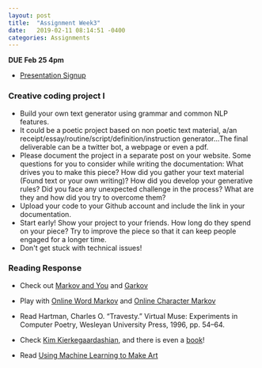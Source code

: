 ```yaml
---
layout: post
title:  "Assignment Week3"
date:   2019-02-11 08:14:51 -0400
categories: Assignments
---
```

**DUE Feb 25 4pm**

* [Presentation Signup](https://docs.google.com/spreadsheets/d/1Ze4H7jXZtd0DxYIKk9igSKaWjw3IZ12_DA8Wh_5j1po/edit#gid=0)

### Creative coding project I
* Build your own text generator using grammar and common NLP features.
* It could be a poetic project based on non poetic text material, a/an receipt/essay/routine/script/definition/instruction generator...The final deliverable can be a twitter bot, a webpage or even a pdf.
* Please document the project in a separate post on your website. Some questions for you to consider while writing the documentation: What drives you to make this piece? How did you gather your text material (Found text or your own writing)? How did you develop your generative rules? Did you face any unexpected challenge in the process? What are they and how did you try to overcome them?
* Upload your code to your Github account and include the link in your documentation.
* Start early! Show your project to your friends. How long do they spend on your piece? Try to improve the piece so that it can keep people engaged for a longer time.
* Don't get stuck with technical issues!

### Reading Response

* Check out [Markov and You](https://blog.codinghorror.com/markov-and-you/) and [Garkov](http://joshmillard.com/garkov/)

* Play with [Online Word Markov](https://projects.haykranen.nl/markov/demo/) and [Online Character Markov](http://www.eddeaddad.net/charNG/)

* Read Hartman, Charles O. “Travesty.” Virtual Muse: Experiments in Computer Poetry, Wesleyan University Press, 1996, pp. 54–64.

* Check [Kim Kierkegaardashian](https://twitter.com/kimkierkegaard?lang=en), and there is even a [book](https://www.amazon.com/exec/obidos/ASIN/1982100982?tag=simonsayscom)!

* Read [Using Machine Learning to Make Art](https://magenta.as/using-machine-learning-to-make-art-84df7d3bb911)
